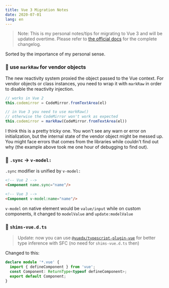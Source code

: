 ```yaml
---
title: Vue 3 Migration Notes
date: 2020-07-01
lang: en
---
```


> Note: This is my personal notes/tips for migrating to Vue 3 and will be updated overtime. Please refer to [the official docs](https://v3.vuejs.org) for the complete changelog.

Sorted by the importance of my personal sense.

### 💫 use `markRaw` for vendor objects

The new reactivity system proxied the object passed to the Vue context. For vendor objects or class instances, you need to wrap it with `markRaw` in order to disable the reactivity injection.

```ts
// works in Vue 2
this.codemirror = CodeMirror.fromTextArea(el)

// in Vue 3 you need to use markRaw()
// otherwise the CodeMirror won't work as expected
this.codemirror = markRaw(CodeMirror.fromTextArea(el))
```

I think this is a pretty tricky one. You won't see any warn or error on initialization, but the internal state of the vendor object might be messed up. You might face errors that comes from the libraries while couldn't find out why (the example above took me one hour of debugging to find out).


### 💫 `.sync` → `v-model:`

`.sync` modifier is unified by `v-model:`

```html
<!-- Vue 2 -->
<Component name.sync="name"/>

<!-- Vue 3 -->
<Component v-model:name="name"/>
```

`v-model` on native element would be `value/input` while on custom components, it changed to `modelValue` and `update:modelValue`


### 💫 `shims-vue.d.ts`

> Update: now you can use [`@vuedx/typescript-plugin-vue`](https://github.com/znck/vue-developer-experience/tree/main/packages/typescript-plugin-vue) for better type inference with SFC (no need for `shims-vue.d.ts` then) 

Changed to this:

```ts
declare module '*.vue' {
  import { defineComponent } from 'vue';
  const Component: ReturnType<typeof defineComponent>;
  export default Component;
}
```
